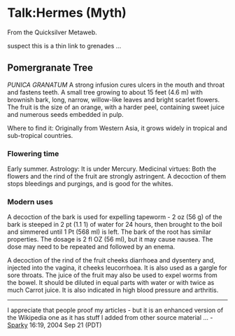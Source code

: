 
# Talk:Hermes (Myth)

From the Quicksilver Metaweb.



suspect this is a thin link to grenades ...
## Pomergranate Tree


*PUNICA GRANATUM*
A strong infusion cures ulcers in the mouth and throat and fastens teeth.
A small tree growing to about 15 feet (4.6 m) with brownish bark, long, narrow, willow-like leaves and bright scarlet flowers. The fruit is the size of an orange, with a harder peel, containing sweet juice and numerous seeds embedded in pulp.

Where to find it: Originally from Western Asia, it grows widely in tropical and sub-tropical countries.

### Flowering time


Early summer. Astrology: It is under Mercury.
Medicinal virtues: Both the flowers and the rind of the fruit are strongly astringent. A decoction of them stops bleedings and purgings, and is good for the whites.

### Modern uses


A decoction of the bark is used for expelling tapeworm - 2 oz (56 g) of the bark is steeped in 2 pt (1.1 1) of water for 24 hours, then brought to the boil and simmered until 1 Pt (568 ml) is left. The bark of the root has similar properties. The dosage is 2 fl OZ (56 ml), but it may cause nausea. The dose may need to be repeated and followed by an enema.

A decoction of the rind of the fruit cheeks diarrhoea and dysentery and, injected into the vagina, it cheeks leucorrhoea. It is also used as a gargle for sore throats. The juice of the fruit may also be used to expel worms from the bowel. It should be diluted in equal parts with water or with twice as much Carrot juice. It is also indicated in high blood pressure and arthritis.




---


I appreciate that people proof my articles - but it is an enhanced version of the Wikipedia one as it has stuff I added from other source material ... - [Sparky](/user-stsparky) 16:19, 2004 Sep 21 (PDT)
